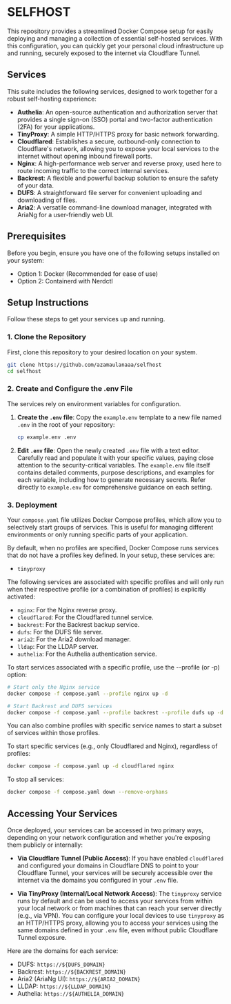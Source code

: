 # SELFHOST

This repository provides a streamlined Docker Compose setup for easily deploying and managing a collection of essential self-hosted services. With this configuration, you can quickly get your personal cloud infrastructure up and running, securely exposed to the internet via Cloudflare Tunnel.


## Services

This suite includes the following services, designed to work together for a robust self-hosting experience:

- **Authelia**: An open-source authentication and authorization server that provides a single sign-on (SSO) portal and two-factor authentication (2FA) for your applications.
- **TinyProxy**: A simple HTTP/HTTPS proxy for basic network forwarding.
- **Cloudflared**: Establishes a secure, outbound-only connection to Cloudflare's network, allowing you to expose your local services to the internet without opening inbound firewall ports.
- **Nginx**: A high-performance web server and reverse proxy, used here to route incoming traffic to the correct internal services.
- **Backrest**: A flexible and powerful backup solution to ensure the safety of your data.
- **DUFS**: A straightforward file server for convenient uploading and downloading of files.
- **Aria2**: A versatile command-line download manager, integrated with AriaNg for a user-friendly web UI.

## Prerequisites

Before you begin, ensure you have one of the following setups installed on your system:

- Option 1: Docker (Recommended for ease of use)
- Option 2: Containerd with Nerdctl

## Setup Instructions

Follow these steps to get your services up and running.

### 1. Clone the Repository

First, clone this repository to your desired location on your system.

```sh
git clone https://github.com/azamaulanaaa/selfhost
cd selfhost
```

### 2. Create and Configure the .env File

The services rely on environment variables for configuration.

1. **Create the `.env` file**: Copy the `example.env` template to a new file named `.env` in the root of your repository:

   ```sh
   cp example.env .env
   ```

2. **Edit `.env` file**: Open the newly created `.env` file with a text editor. Carefully read and populate it with your specific values, paying close attention to the security-critical variables. The `example.env` file itself contains detailed comments, purpose descriptions, and examples for each variable, including how to generate necessary secrets. Refer directly to `example.env` for comprehensive guidance on each setting.

### 3. Deployment

Your `compose.yaml` file utilizes Docker Compose profiles, which allow you to selectively start groups of services. This is useful for managing different environments or only running specific parts of your application.

By default, when no profiles are specified, Docker Compose runs services that do not have a profiles key defined. In your setup, these services are:

- `tinyproxy`

The following services are associated with specific profiles and will only run when their respective profile (or a combination of profiles) is explicitly activated:

- `nginx`: For the Nginx reverse proxy.
- `cloudflared`: For the Cloudflared tunnel service.
- `backrest`: For the Backrest backup service.
- `dufs`: For the DUFS file server.
- `aria2`: For the Aria2 download manager.
- `lldap`: For the LLDAP server.
- `authelia`: For the Authelia authentication service.

To start services associated with a specific profile, use the --profile (or -p) option:

```sh
# Start only the Nginx service
docker compose -f compose.yaml --profile nginx up -d
```

```sh
# Start Backrest and DUFS services
docker compose -f compose.yaml --profile backrest --profile dufs up -d
```

You can also combine profiles with specific service names to start a subset of services within those profiles.

To start specific services (e.g., only Cloudflared and Nginx), regardless of profiles:

```sh
docker compose -f compose.yaml up -d cloudflared nginx
```

To stop all services:

```sh
docker compose -f compose.yaml down --remove-orphans
```

## Accessing Your Services

Once deployed, your services can be accessed in two primary ways, depending on your network configuration and whether you're exposing them publicly or internally:

- **Via Cloudflare Tunnel (Public Access)**: If you have enabled `cloudflared` and configured your domains in Cloudflare DNS to point to your Cloudflare Tunnel, your services will be securely accessible over the internet via the domains you configured in your `.env` file.

- **Via TinyProxy (Internal/Local Network Access)**: The `tinyproxy` service runs by default and can be used to access your services from within your local network or from machines that can reach your server directly (e.g., via VPN). You can configure your local devices to use `tinyproxy` as an HTTP/HTTPS proxy, allowing you to access your services using the same domains defined in your `.env` file, even without public Cloudflare Tunnel exposure.

Here are the domains for each service:

- DUFS: `https://${DUFS_DOMAIN}`
- Backrest: `https://${BACKREST_DOMAIN}`
- Aria2 (AriaNg UI): `https://${ARIA2_DOMAIN}`
- LLDAP: `https://${LLDAP_DOMAIN}`
- Authelia: `https://${AUTHELIA_DOMAIN}`
